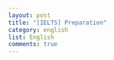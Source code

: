 ```yaml
---
layout: post
title: "[IELTS] Preparation"
category: english
list: English
comments: true
---
```


<div class='fetchDocsHere'></div>

<script>
    const data_link = "https://docs.google.com/document/d/e/2PACX-1vR7Ejl08rMAJncqqW68fXOh7Xp00Stjh_5Iakn-TJPRJyLwUcB9BqZLsaL_Ci61yWL17TDV9SLnhzAu/pub?embedded=true"
    fetchDocs(data_link)
</script>
